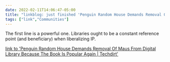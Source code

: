 ```yaml
---
date: 2022-02-11T14:06:47-05:00
title: "linkblog: just finished 'Penguin Random House Demands Removal Of Maus From Digital Library Because The Book Is Popular Again | Techdirt'"
tags: ["link","Communities"]
---
```

The first line is a powerful one. Libraries ought to be a constant reference point (and beneficiary) when liberalizing IP.
 
[link to 'Penguin Random House Demands Removal Of Maus From Digital Library Because The Book Is Popular Again | Techdirt'](https://www.techdirt.com/articles/20220210/12220048448/penguin-random-house-demands-removal-maus-digital-library-because-it-wants-to-sell-more-copies.shtml)
